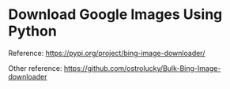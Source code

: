 # Download Google Images Using Python

Reference: https://pypi.org/project/bing-image-downloader/

Other reference:
https://github.com/ostrolucky/Bulk-Bing-Image-downloader

